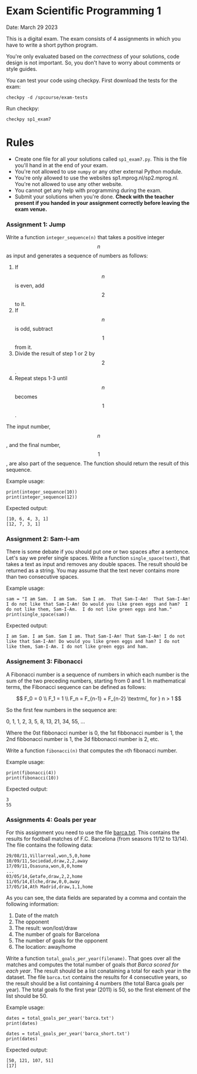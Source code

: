 # Exam Scientific Programming 1

Date: March 29 2023

This is a digital exam. The exam consists of 4 assignments in which you have to write a short python program.

You're only evaluated based on the _correctness_ of your solutions, code design is not important. So, you don't have to worry about comments or style guides.

You can test your code using checkpy. First download the tests for the exam:

    checkpy -d /spcourse/exam-tests

Run checkpy:

    checkpy sp1_exam7

# Rules

- Create one file for all your solutions called `sp1_exam7.py`. This is the file you'll hand in at the end of your exam.
- You're not allowed to use `numpy` or any other external Python module.
- You're only allowed to use the websites sp1.mprog.nl/sp2.mprog.nl. You're not allowed to use any other website.
- You cannot get any help with programming during the exam.
- Submit your solutions when you're done. **Check with the teacher present if you handed in your assignment correctly before leaving the exam venue.**

### Assignment 1: Jump

Write a function `integer_sequence(n)` that takes a positive integer $$n$$ as input and generates a sequence of numbers as follows:

1. If $$n$$ is even, add $$2$$ to it.
2. If $$n$$ is odd, subtract $$1$$ from it.
3. Divide the result of step 1 or 2 by $$2$$.
4. Repeat steps 1-3 until $$n$$ becomes $$1$$.

The input number, $$n$$, and the final number, $$1$$, are also part of the sequence. The function should return the result of this sequence.

Example usage:

    print(integer_sequence(10))
    print(integer_sequence(12))

Expected output:

    [10, 6, 4, 3, 1]
    [12, 7, 3, 1]

### Assignment 2: Sam-I-am

There is some debate if you should put one or two spaces after a sentence. Let's say we prefer single spaces. Write a function `single_space(text)`, that takes a text as input and removes any double spaces. The result should be returned as a string. You may assume that the text never contains more than two consecutive spaces.

Example usage:

    sam = "I am Sam.  I am Sam.  Sam I am.  That Sam-I-Am!  That Sam-I-Am!  I do not like that Sam-I-Am! Do would you like green eggs and ham?  I do not like them, Sam-I-Am.  I do not like green eggs and ham."
    print(single_space(sam))

Expected output:

    I am Sam. I am Sam. Sam I am. That Sam-I-Am! That Sam-I-Am! I do not like that Sam-I-Am! Do would you like green eggs and ham? I do not like them, Sam-I-Am. I do not like green eggs and ham.

### Assignement 3: Fibonacci

A Fibonacci number is a sequence of numbers in which each number is the sum of the two preceding numbers, starting from 0 and 1. In mathematical terms, the Fibonacci sequence can be defined as follows:

$$
F_0 = 0 \\
F_1 = 1 \\
F_n = F_{n-1} + F_{n-2} \textrm{, for } n > 1
$$

So the first few numbers in the sequence are:

0, 1, 1, 2, 3, 5, 8, 13, 21, 34, 55, ...

Where the 0st fibbonacci number is 0, the 1st fibbonacci number is 1, the 2nd fibbonacci number is 1, the 3d fibbonacci number is 2, etc.

Write a function `fibonacci(n)` that computes the `n`th fibonacci number.

Example usage:

    print(fibonacci(4))
    print(fibonacci(10))

Expected output:

    3
    55

### Assignments 4: Goals per year

For this assignment you need to use the file [barca.txt](barca.txt). This contains the results for football matches of F.C. Barcelona (from seasons 11/12 to 13/14). The file contains the following data:

    29/08/11,Villarreal,won,5,0,home
    10/09/11,Sociedad,draw,2,2,away
    17/09/11,Osasuna,won,8,0,home
    ...
    03/05/14,Getafe,draw,2,2,home
    11/05/14,Elche,draw,0,0,away
    17/05/14,Ath Madrid,draw,1,1,home

As you can see, the data fields are separated by a comma and contain the following information:

1. Date of the match
2. The opponent
3. The result: won/lost/draw
4. The number of goals for Barcelona
5. The number of goals for the opponent
6. The location: away/home

Write a function `total_goals_per_year(filename)`. That goes over all the matches and computes the total number of goals _that Barca scored_ _for each year_. The result should be a list conataining a total for each year in the dataset. The file `barca.txt` contains the results for 4 consecutive years, so the result should be a list containing 4 numbers (the total Barca goals per year). The total goals fo the first year (2011) is 50, so the first element of the list should be 50.

Example usage:

    dates = total_goals_per_year('barca.txt')
    print(dates)

    dates = total_goals_per_year('barca_short.txt')
    print(dates)

Expected output:

    [50, 121, 107, 51]
    [17]
